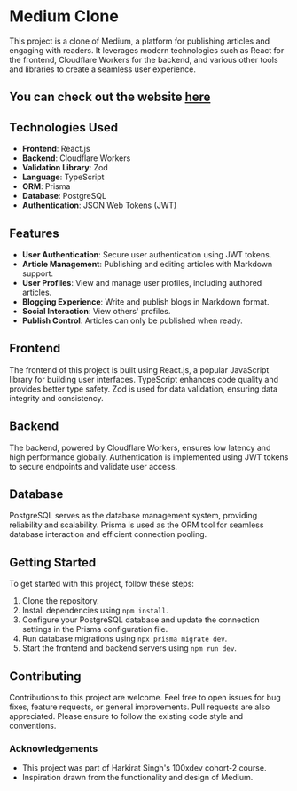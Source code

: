 # Medium Clone

This project is a clone of Medium, a platform for publishing articles and engaging with readers. It leverages modern technologies such as React for the frontend, Cloudflare Workers for the backend, and various other tools and libraries to create a seamless user experience.

## You can check out the website [here](https://medium-blog-simple.vercel.app/)

## Technologies Used

-   **Frontend**: React.js
-   **Backend**: Cloudflare Workers
-   **Validation Library**: Zod
-   **Language**: TypeScript
-   **ORM**: Prisma
-   **Database**: PostgreSQL
-   **Authentication**: JSON Web Tokens (JWT)

## Features

-   **User Authentication**: Secure user authentication using JWT tokens.
-   **Article Management**: Publishing and editing articles with Markdown support.
-   **User Profiles**: View and manage user profiles, including authored articles.
-   **Blogging Experience**: Write and publish blogs in Markdown format.
-   **Social Interaction**: View others' profiles.
-   **Publish Control**: Articles can only be published when ready.

## Frontend

The frontend of this project is built using React.js, a popular JavaScript library for building user interfaces. TypeScript enhances code quality and provides better type safety. Zod is used for data validation, ensuring data integrity and consistency.

## Backend

The backend, powered by Cloudflare Workers, ensures low latency and high performance globally. Authentication is implemented using JWT tokens to secure endpoints and validate user access.

## Database

PostgreSQL serves as the database management system, providing reliability and scalability. Prisma is used as the ORM tool for seamless database interaction and efficient connection pooling.

## Getting Started

To get started with this project, follow these steps:

1. Clone the repository.
2. Install dependencies using `npm install`.
3. Configure your PostgreSQL database and update the connection settings in the Prisma configuration file.
4. Run database migrations using `npx prisma migrate dev`.
5. Start the frontend and backend servers using `npm run dev`.

## Contributing

Contributions to this project are welcome. Feel free to open issues for bug fixes, feature requests, or general improvements. Pull requests are also appreciated. Please ensure to follow the existing code style and conventions.

### Acknowledgements

-   This project was part of Harkirat Singh's 100xdev cohort-2 course.
-   Inspiration drawn from the functionality and design of Medium.
